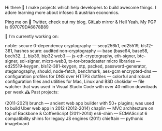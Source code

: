 Hi there 👋
I make projects which help developers to build awesome things. I adore learning more about infosec & austrian economics.

Ping me on 🦅 Twitter, check out my blog, GitLab mirror & Hell Yeah. My PGP is 697079DA6878B89

🔭 I’m currently working on:

noble: secure 0-dependency cryptography — secp256k1, ed25519, bls12-381, hashes
scure: audited non-cryptography — base (base64, base58, bech32...), bip39, bip32
web3 — js-eth-cryptography, eth-signer, btc-signer, sol-signer, micro-web3, tx-tor-broadcaster
micro libraries — ed25519-keygen, bls12-381-keygen, otp, packed, password-generator, steganography, should, node-fetch, benchmark, aes-gcm
encrypted-dns — configuration profiles for DNS over HTTPS
dotfiles — colorful and robust configuration files and utilities for Mac, Linux and BSD
chokidar — file watcher that was used in Visual Studio Code with over 40 million downloads per week
🕰 Past projects:

(2011-2021) brunch — ancient web app builder with 50+ plugins; was used to build Uber web app in 2012
(2012-2014) chaplin — MVC architecture on top of Backbone & CoffeeScript
(2011-2014) es6-shim — ECMAScript 6 compatibility shims for legacy JS engines
(2011) chieftain — pythonic imageboard